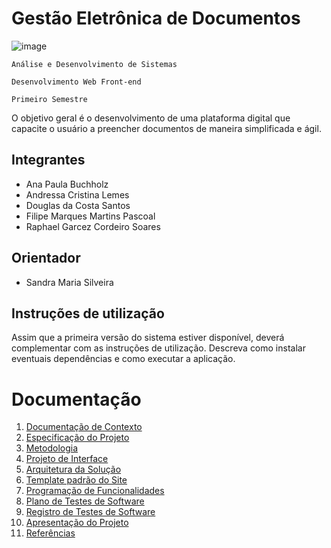 #  Gestão Eletrônica de Documentos

![image](https://user-images.githubusercontent.com/89875612/134826073-d2d7f88d-07df-49f7-890f-2a661149ec35.png)

`Análise e Desenvolvimento de Sistemas `

`Desenvolvimento Web Front-end`

`Primeiro Semestre`

O objetivo geral é o desenvolvimento de uma plataforma digital que capacite o usuário a preencher documentos de maneira simplificada e ágil.

## Integrantes

* Ana Paula Buchholz
* Andressa Cristina Lemes 
* Douglas da Costa Santos 
* Filipe Marques Martins Pascoal 
* Raphael Garcez Cordeiro Soares 

## Orientador

* Sandra Maria Silveira 

## Instruções de utilização

Assim que a primeira versão do sistema estiver disponível, deverá complementar com as instruções de utilização. Descreva como instalar eventuais dependências e como executar a aplicação.

# Documentação

<ol>
<li><a href="docs/01-Documentação de Contexto.md"> Documentação de Contexto</a></li>
<li><a href="docs/02-Especificação do Projeto.md"> Especificação do Projeto</a></li>
<li><a href="docs/03-Metodologia.md"> Metodologia</a></li>
<li><a href="docs/04-Projeto de Interface.md"> Projeto de Interface</a></li>
<li><a href="docs/05-Arquitetura da Solução.md"> Arquitetura da Solução</a></li>
<li><a href="docs/06-Template padrão do Site.md"> Template padrão do Site</a></li>
<li><a href="docs/07-Programação de Funcionalidades.md"> Programação de Funcionalidades</a></li>
<li><a href="docs/08-Plano de Testes de Software.md"> Plano de Testes de Software</a></li>
<li><a href="docs/09-Registro de Testes de Software.md"> Registro de Testes de Software</a></li>
<li><a href="docs/10-Apresentação do Projeto.md"> Apresentação do Projeto</a></li>
<li><a href="docs/11-Referências.md"> Referências</a></li>
</ol>
